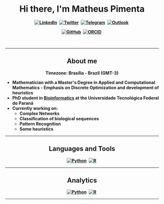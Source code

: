 <p>
  <h1 align="center"><b>Hi there, I'm Matheus Pimenta</h1>
</p>

<p align="center">
<a href="https://www.linkedin.com/in/omatheuspimenta"><img src="https://img.shields.io/badge/linkedin-%230077B5.svg?&style=for-the-badge&logo=linkedin&logoColor=white" alt="LinkedIn" /></a>&nbsp;
<a href="https://twitter.com/omatheuspimenta"><img src="https://img.shields.io/badge/Twitter-1DA1F2?style=for-the-badge&logo=twitter&logoColor=white" alt="Twitter" /></a>&nbsp;
<a href="https://t.me/omatheuspimenta"><img src="https://img.shields.io/badge/Telegram-2CA5E0?style=for-the-badge&logo=telegram&logoColor=white" alt="Telegram" /></a>&nbsp;
<a href="mailto:omatheuspimenta@outlook.com"><img src="https://img.shields.io/badge/Microsoft_Outlook-0078D4?style=for-the-badge&logo=microsoft-outlook&logoColor=white" alt="Outlook" /></a>&nbsp;
<p align="center">
<a href="https://github.com/omatheuspimenta"><img src="https://img.shields.io/badge/GitHub-100000?style=for-the-badge&logo=github&logoColor=white" alt="GitHub" /></a>&nbsp;
<a href="https://orcid.org/0000-0003-0698-6360"><img src="https://img.shields.io/badge/ORCID-A6CE39?style=for-the-badge&logo=orcid&logoColor=white" alt="ORCID" /></a>&nbsp;
</p>

<br />

---
<h2 align="center">About me </h2>
<p align="center">
Timezone: Brasília - Brazil (GMT-3) 
</p>

- Mathematician with a Master's Degree in Applied and Computational Mathematics - Emphasis on Discrete Optimization and development of heuristics
- PhD student in [Bioinformatics](https://www.utfpr.edu.br/cursos/coordenacoes/stricto-sensu/ppgab) at the Universidade Tecnológica Federal do Paraná
- Currently working on:
  - Complex Networks
  - Classification of biological sequences
  - Pattern Recognition
  - Some heuristics

---
<h2 align="center">Languages and Tools </h2>
</p>

<p align="center">
<a href="https://www.python.org/"><img src="https://img.shields.io/badge/Python-3776AB?style=for-the-badge&logo=python&logoColor=white" alt="Python" /></a>&nbsp;
<a href="https://orcid.org/0000-0003-0698-6360"><img src="https://img.shields.io/badge/R-276DC3?style=for-the-badge&logo=r&logoColor=white" alt="R" /></a>&nbsp;
</p>

---
<h2 align="center">Analytics </h2>
</p>
<p align="center">
<a href="https://www.python.org/"><img src="https://github-readme-streak-stats.herokuapp.com/?user=omatheuspimenta" alt="Python" /></a>&nbsp;
<a href="https://orcid.org/0000-0003-0698-6360"><img src="https://github-readme-stats.vercel.app/api/top-langs/?username=omatheuspimenta" alt="R" /></a>&nbsp;
</p>

---
